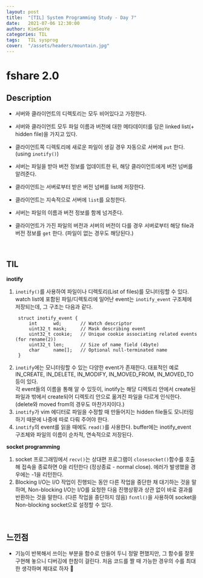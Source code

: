 ```yaml
---
layout: post
title:  "[TIL] System Programming Study - Day 7"
date:   2021-07-06 12:30:00
author: KimSeoYe
categories: TIL
tags:   TIL sysprog
cover:  "/assets/headers/mountain.jpg"
---
```

# fshare 2.0

## Description


- 서버와 클라이언트의 디렉토리는 모두 비어있다고 가정한다.
- 서버와 클라이언트 모두 파일 이름과 버전에 대한 메타데이터를 담은 linked list(+ hidden file)을 가지고 있다.


- 클라이언트쪽 디렉토리에 새로운 파일이 생길 경우 자동으로 서버에 `put` 한다. (using `inotify()`)
- 서버는 파일을 받아 버전 정보를 업데이트한 뒤, 해당 클라이언트에게 버전 넘버를 알려준다.
- 클라이언트는 서버로부터 받은 버전 넘버를 list에 저장한다.


- 클라이언트는 지속적으로 서버에 `list`를 요청한다.
- 서버는 파일의 이름과 버전 정보를 함께 넘겨준다.
- 클라이언트가 가진 파일의 버전과 서버의 버전이 다를 경우 서버로부터 해당 file과 버전 정보를 `get` 한다. (파일이 없는 경우도 해당된다.)


<br>

## TIL

**inotify**
   1. `inotify()`를 사용하여 파일이나 디렉토리(List of files)를 모니터링할 수 있다. watch list에 포함된 파일/디렉토리에 일어난 event는 `inotify_event` 구조체에 저장되는데, 그 구조는 다음과 같다.
      ```
       struct inotify_event {
           int      wd;       // Watch descriptor 
           uint32_t mask;     // Mask describing event 
           uint32_t cookie;   // Unique cookie associating related events (for rename(2)) 
           uint32_t len;      // Size of name field (4byte)
           char     name[];   // Optional null-terminated name 
       }
      ```
   2. `inotify`에는 모니터링할 수 있는 다양한 event가 존재한다. 대표적인 예로 IN_CREATE, IN_DELETE, IN_MODIFY, IN_MOVED_FROM, IN_MOVED_TO 등이 있다.<br>각 event들의 이름을 통해 알 수 있듯이, inotify는 해당 디렉토리 안에서 create된 파일과 밖에서 create되어 디렉토리 안으로 옮겨진 파일을 다르게 인식한다. (delete와 moved from의 경우도 마찬가지이다.)
   3. `inotify`가 vim 에디터로 파일을 수정할 때 만들어지는 hidden file들도 모니터링하기 때문에 나중에 따로 다뤄 주어야 한다.
   4. `inotify`의 event를 읽을 때에도 `read()`를 사용한다. buffer에는 inotify_event 구조체와 파일의 이름이 순차적, 연속적으로 저장된다.


**socket programming**

1. socket 프로그래밍에서 `recv()`는 상대편 프로그램이 `closesocket()`함수를 호출해 접속을 종료하면 0을 리턴한다 (정상종료 - normal close). 에러가 발생했을 경우에는 -1을 리턴한다.
2. Blocking I/O는 I/O 작업이 진행되는 동안 다른 작업을 중단한 채 대기하는 것을 말하며, Non-blocking I/O는 I/O를 요청한 다음 진행상황과 상관 없이 바로 결과를 반환하는 것을 말한다. (다른 작업을 중단하지 않음) `fcntl()`을 사용하여 socket을 Non-blocking socket으로 설정할 수 있다.

<br>

## 느낀점
- 기능이 반복해서 쓰이는 부분을 함수로 만들어 두니 정말 편했지만, 그 함수를 잘못 구현해 놓으니 디버깅에 한참이 걸린다. 처음 코드를 짤 때 가능한 경우의 수를 최대한 생각하며 제대로 하자 🥲
